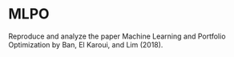 # MLPO
Reproduce and analyze the paper Machine Learning and Portfolio Optimization by Ban, El Karoui, and Lim (2018).
